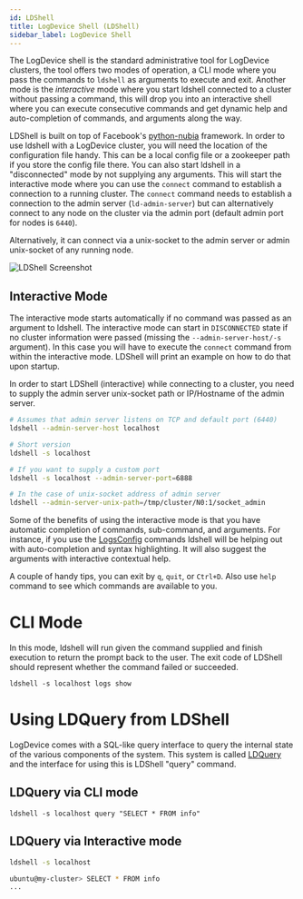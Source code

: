 ```yaml
---
id: LDShell
title: LogDevice Shell (LDShell)
sidebar_label: LogDevice Shell
---
```

The LogDevice shell is the standard administrative tool for LogDevice
clusters, the tool offers two modes of operation, a CLI mode where you pass
the commands to `ldshell` as arguments to execute and exit. Another mode is the
_interactive_ mode where you start ldshell connected to a cluster without
passing a command, this will drop you into an interactive shell where you can
execute consecutive commands and get dynamic help and auto-completion of
commands, and arguments along the way.

LDShell is built on top of Facebook's
[python-nubia](https://github.com/facebookincubator/python-nubia.git) framework.
In order to use ldshell with a LogDevice cluster, you will need the location of
the configuration file handy. This can be a local config file or a zookeeper
path if you store the config file there. You can also start ldshell in a
"disconnected" mode by not supplying any arguments. This will start the
interactive mode where you can use the `connect` command to establish a
connection to a running cluster. The `connect` command needs to establish a
connection to the admin server (`ld-admin-server`) but can alternatively connect
to any node on the cluster via the admin port (default admin port for nodes is `6440`).

Alternatively, it can connect via a unix-socket to the admin server or admin
unix-socket of any running node.

![LDShell Screenshot](assets/ldshell-screenshot-1.png "LDShell Screenshot")

## Interactive Mode
The interactive mode starts automatically if no command was passed as an
argument to ldshell. The interactive mode can start in `DISCONNECTED` state if
no cluster information were passed (missing the `--admin-server-host/-s` argument).
In this case you will have to execute the `connect` command from within the
interactive mode. LDShell will print an example on how to do that upon startup.

In order to start LDShell (interactive) while connecting to a cluster, you need
to supply the admin server unix-socket path or IP/Hostname of the admin server.

```bash
# Assumes that admin server listens on TCP and default port (6440)
ldshell --admin-server-host localhost

# Short version
ldshell -s localhost

# If you want to supply a custom port
ldshell -s localhost --admin-server-port=6888

# In the case of unix-socket address of admin server
ldshell --admin-server-unix-path=/tmp/cluster/N0:1/socket_admin
```

Some of the benefits of using the interactive mode is that you have automatic
completion of commands, sub-command, and arguments. For instance, if you use
the [LogsConfig](Logs) commands ldshell will be helping out with auto-completion
and syntax highlighting. It will also suggest the arguments with interactive
contextual help.

A couple of handy tips, you can exit by `q`, `quit`, or `Ctrl+D`. Also use
`help` command to see which commands are available to you.

# CLI Mode

In this mode, ldshell will run given the command supplied and finish execution
to return the prompt back to the user. The exit code of LDShell should represent
whether the command failed or succeeded.
```shell-session
ldshell -s localhost logs show
```

# Using LDQuery from LDShell
LogDevice comes with a SQL-like query interface to query the internal state of
the various components of the system. This system is called [LDQuery](LDQuery)
  and the interface for using this is LDShell "query" command.

## LDQuery via CLI mode

```shell-session
ldshell -s localhost query "SELECT * FROM info"
```

## LDQuery via Interactive mode

```bash
ldshell -s localhost

ubuntu@my-cluster> SELECT * FROM info
...
```
